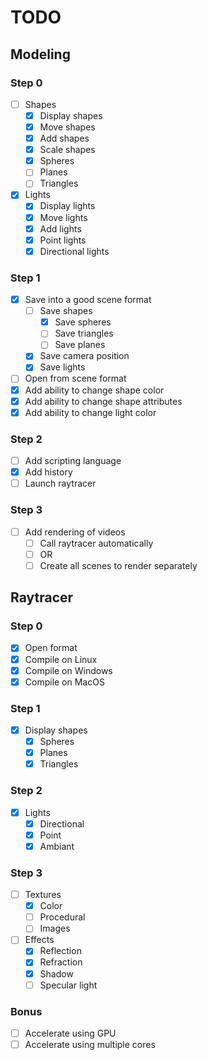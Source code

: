 # TODO

## Modeling

### Step 0
- [ ] Shapes
  - [x] Display shapes
  - [x] Move shapes
  - [x] Add shapes
  - [x] Scale shapes
  - [x] Spheres
  - [ ] Planes
  - [ ] Triangles
- [x] Lights
  - [x] Display lights
  - [x] Move lights
  - [x] Add lights
  - [x] Point lights
  - [x] Directional lights

### Step 1
- [x] Save into a good scene format
  - [ ] Save shapes
    - [x] Save spheres
    - [ ] Save triangles
    - [ ] Save planes
  - [x] Save camera position
  - [x] Save lights
- [ ] Open from scene format
- [x] Add ability to change shape color
- [x] Add ability to change shape attributes
- [x] Add ability to change light color

### Step 2
- [ ] Add scripting language
- [x] Add history
- [ ] Launch raytracer

### Step 3
- [ ] Add rendering of videos
  - [ ] Call raytracer automatically
  - [ ] OR
  - [ ] Create all scenes to render separately

## Raytracer

### Step 0
- [x] Open format
- [x] Compile on Linux
- [x] Compile on Windows
- [x] Compile on MacOS

### Step 1
- [x] Display shapes
  - [x] Spheres
  - [x] Planes
  - [x] Triangles

### Step 2
- [x] Lights
  - [x] Directional
  - [x] Point
  - [x] Ambiant

### Step 3
- [ ] Textures
  - [x] Color
  - [ ] Procedural
  - [ ] Images
- [ ] Effects
  - [x] Reflection
  - [x] Refraction
  - [x] Shadow
  - [ ] Specular light

### Bonus
- [ ] Accelerate using GPU
- [ ] Accelerate using multiple cores
